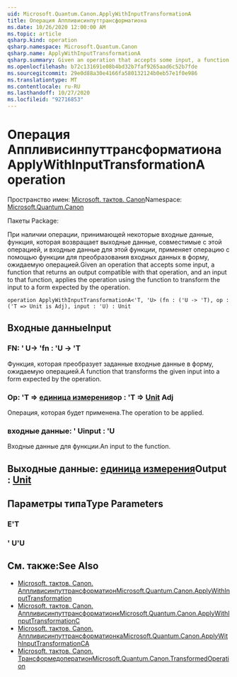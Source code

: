 ```yaml
---
uid: Microsoft.Quantum.Canon.ApplyWithInputTransformationA
title: Операция Аппливисинпуттрансформатиона
ms.date: 10/26/2020 12:00:00 AM
ms.topic: article
qsharp.kind: operation
qsharp.namespace: Microsoft.Quantum.Canon
qsharp.name: ApplyWithInputTransformationA
qsharp.summary: Given an operation that accepts some input, a function that returns an output compatible with that operation, and an input to that function, applies the operation using the function to transform the input to a form expected by the operation.
ms.openlocfilehash: b72c131691e08b4bd32b7faf9265aad6c52b7fde
ms.sourcegitcommit: 29e0d88a30e4166fa580132124b0eb57e1f0e986
ms.translationtype: MT
ms.contentlocale: ru-RU
ms.lasthandoff: 10/27/2020
ms.locfileid: "92716853"
---
```

# <a name="applywithinputtransformationa-operation"></a><span data-ttu-id="c32d6-102">Операция Аппливисинпуттрансформатиона</span><span class="sxs-lookup"><span data-stu-id="c32d6-102">ApplyWithInputTransformationA operation</span></span>

<span data-ttu-id="c32d6-103">Пространство имен: [Microsoft. тактов. Canon](xref:Microsoft.Quantum.Canon)</span><span class="sxs-lookup"><span data-stu-id="c32d6-103">Namespace: [Microsoft.Quantum.Canon](xref:Microsoft.Quantum.Canon)</span></span>

<span data-ttu-id="c32d6-104">Пакеты [](https://nuget.org/packages/)</span><span class="sxs-lookup"><span data-stu-id="c32d6-104">Package: [](https://nuget.org/packages/)</span></span>


<span data-ttu-id="c32d6-105">При наличии операции, принимающей некоторые входные данные, функция, которая возвращает выходные данные, совместимые с этой операцией, и входные данные для этой функции, применяет операцию с помощью функции для преобразования входных данных в форму, ожидаемую операцией.</span><span class="sxs-lookup"><span data-stu-id="c32d6-105">Given an operation that accepts some input, a function that returns an output compatible with that operation, and an input to that function, applies the operation using the function to transform the input to a form expected by the operation.</span></span>

```qsharp
operation ApplyWithInputTransformationA<'T, 'U> (fn : ('U -> 'T), op : ('T => Unit is Adj), input : 'U) : Unit
```


## <a name="input"></a><span data-ttu-id="c32d6-106">Входные данные</span><span class="sxs-lookup"><span data-stu-id="c32d6-106">Input</span></span>

### <a name="fn--u---t"></a><span data-ttu-id="c32d6-107">FN: ' U-> '</span><span class="sxs-lookup"><span data-stu-id="c32d6-107">fn : 'U -> 'T</span></span>

<span data-ttu-id="c32d6-108">Функция, которая преобразует заданные входные данные в форму, ожидаемую операцией.</span><span class="sxs-lookup"><span data-stu-id="c32d6-108">A function that transforms the given input into a form expected by the operation.</span></span>


### <a name="op--t--unit-adj"></a><span data-ttu-id="c32d6-109">Op: 'T => [единица измерения](xref:microsoft.quantum.lang-ref.unit)</span><span class="sxs-lookup"><span data-stu-id="c32d6-109">op : 'T => [Unit](xref:microsoft.quantum.lang-ref.unit) Adj</span></span>

<span data-ttu-id="c32d6-110">Операция, которая будет применена.</span><span class="sxs-lookup"><span data-stu-id="c32d6-110">The operation to be applied.</span></span>


### <a name="input--u"></a><span data-ttu-id="c32d6-111">входные данные: ' U</span><span class="sxs-lookup"><span data-stu-id="c32d6-111">input : 'U</span></span>

<span data-ttu-id="c32d6-112">Входные данные для функции.</span><span class="sxs-lookup"><span data-stu-id="c32d6-112">An input to the function.</span></span>



## <a name="output--unit"></a><span data-ttu-id="c32d6-113">Выходные данные: [единица измерения](xref:microsoft.quantum.lang-ref.unit)</span><span class="sxs-lookup"><span data-stu-id="c32d6-113">Output : [Unit](xref:microsoft.quantum.lang-ref.unit)</span></span>



## <a name="type-parameters"></a><span data-ttu-id="c32d6-114">Параметры типа</span><span class="sxs-lookup"><span data-stu-id="c32d6-114">Type Parameters</span></span>

### <a name="t"></a><span data-ttu-id="c32d6-115">Е</span><span class="sxs-lookup"><span data-stu-id="c32d6-115">'T</span></span>


### <a name="u"></a><span data-ttu-id="c32d6-116">' U</span><span class="sxs-lookup"><span data-stu-id="c32d6-116">'U</span></span>



## <a name="see-also"></a><span data-ttu-id="c32d6-117">См. также:</span><span class="sxs-lookup"><span data-stu-id="c32d6-117">See Also</span></span>

- [<span data-ttu-id="c32d6-118">Microsoft. тактов. Canon. Аппливисинпуттрансформатион</span><span class="sxs-lookup"><span data-stu-id="c32d6-118">Microsoft.Quantum.Canon.ApplyWithInputTransformation</span></span>](xref:Microsoft.Quantum.Canon.ApplyWithInputTransformation)
- [<span data-ttu-id="c32d6-119">Microsoft. тактов. Canon. Аппливисинпуттрансформатионк</span><span class="sxs-lookup"><span data-stu-id="c32d6-119">Microsoft.Quantum.Canon.ApplyWithInputTransformationC</span></span>](xref:Microsoft.Quantum.Canon.ApplyWithInputTransformationC)
- [<span data-ttu-id="c32d6-120">Microsoft. тактов. Canon. Аппливисинпуттрансформатионка</span><span class="sxs-lookup"><span data-stu-id="c32d6-120">Microsoft.Quantum.Canon.ApplyWithInputTransformationCA</span></span>](xref:Microsoft.Quantum.Canon.ApplyWithInputTransformationCA)
- [<span data-ttu-id="c32d6-121">Microsoft. тактов. Canon. Трансформедоператион</span><span class="sxs-lookup"><span data-stu-id="c32d6-121">Microsoft.Quantum.Canon.TransformedOperation</span></span>](xref:Microsoft.Quantum.Canon.TransformedOperation)